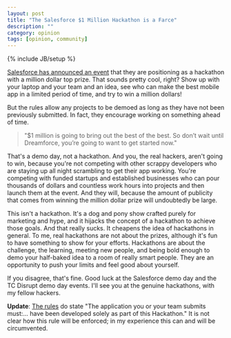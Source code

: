 ```yaml
---
layout: post
title: "The Salesforce $1 Million Hackathon is a Farce"
description: ""
category: opinion
tags: [opinion, community]
---
```

{% include JB/setup %}

[Salesforce has announced an
event](http://blogs.developerforce.com/developer-relations/2013/10/salesforce-one-million-dollar-hackathon.html)
that they are positioning as a hackathon with a million dollar top
prize. That sounds pretty cool, right? Show up with your laptop and your
team and an idea,  see who can make the best mobile app in a limited period of time, and try to
win a million dollars!

But the rules allow any projects to be demoed as long as they have not been
previously submitted. In fact, they encourage working on something ahead
of time. 

> "$1 million is going to bring out the best of the best. So don’t wait until Dreamforce, you’re going to want to get started now."

That's a demo day, not a hackathon. And you, the real hackers, aren't
going to win, because you're not competing with other scrappy developers who are staying up all night scrambling to get
their app working. You're competing with funded startups and established businesses who can pour thousands of
dollars and countless work hours into projects and then launch them at the event. And they will, because the amount of publicity that comes from winning the million dollar prize will undoubtedly be large.

This isn't a hackathon. It's a dog and pony show crafted purely for
marketing and hype, and it hijacks the concept of
a hackathon to achieve those goals. And that really sucks. It cheapens
the idea of hackathons in general. To me, real hackathons are not about the prizes, although it's fun to have something to show for your efforts. Hackathons are about the challenge, the learning, meeting new people, and being bold enough to demo your half-baked idea to a room of really smart people. They are an opportunity to push your limits and feel good about yourself.

If you disagree, that's fine. Good luck at the Salesforce demo day and
the TC Disrupt demo day events. I'll see you at the genuine hackathons,
with my fellow hackers.

**Update**: [The rules](http://res.cloudinary.com/hy4kyit2a/image/upload/Final%201M%20Hackathon%202013%20Rules%20%282%29.pdf) do state "The application you or your team submits must:... have been developed solely as part of this Hackathon." It is not clear how this rule will be enforced; in my experience this can and will be circumvented.
